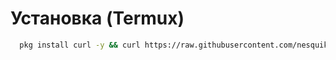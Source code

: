 # Установка (Termux)
```bash
  pkg install curl -y && curl https://raw.githubusercontent.com/nesquikcode/tgcc-install/refs/heads/main/termux-install.sh --output termux-install.sh && clear && sh termux-install.sh
```
